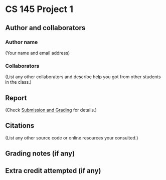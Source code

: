 # CS 145 Project 1

## Author and collaborators
### Author name
(Your name and email address)

### Collaborators
(List any other collaborators and describe help you got from other students in the class.)

## Report
(Check [Submission and Grading](../README.md#submission-and-grading) for details.)

## Citations
(List any other source code or online resources your consulted.)

## Grading notes (if any)

## Extra credit attempted (if any)
